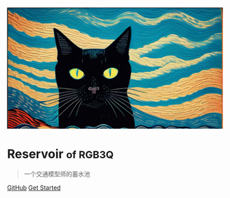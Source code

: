 <!-- _coverpage.md -->

![logo](_media/icon2.svg)

# **Reservoir** <small> of RGB3Q</small>

> 一个交通模型师的蓄水池


[GitHub](https://github.com/RGB3Q/RGB3Q.github.io)
[Get Started](README)

